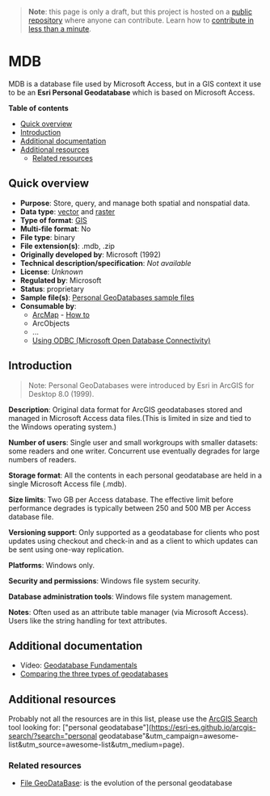 > **Note**: this page is only a draft, but this project is hosted on a [public repository](https://github.com/hhkaos/awesome-arcgis) where anyone can contribute. Learn how to [contribute in less than a minute](https://github.com/hhkaos/awesome-arcgis/blob/master/CONTRIBUTING.md#contributions).

# MDB

MDB is a database file used by Microsoft Access, but in a GIS context it use to be an **Esri Personal Geodatabase** which is based on Microsoft Access.

<!-- START doctoc generated TOC please keep comment here to allow auto update -->
<!-- DON'T EDIT THIS SECTION, INSTEAD RE-RUN doctoc TO UPDATE -->
**Table of contents**

- [Quick overview](#quick-overview)
- [Introduction](#introduction)
- [Additional documentation](#additional-documentation)
- [Additional resources](#additional-resources)
  - [Related resources](#related-resources)

<!-- END doctoc generated TOC please keep comment here to allow auto update -->

## Quick overview

* **Purpose**: Store, query, and manage both spatial and nonspatial data.
* **Data type**: [vector](../../../data-types/vector/README.md) and [raster](../../../data-types/raster/README.md)
* **Type of format**: [GIS](../../../data-types/vector/gis/README.md)
* **Multi-file format**: No
* **File type**: binary
* **File extension(s)**: .mdb, .zip
* **Originally developed by**: Microsoft (1992)
* **Technical description/specification**: *Not available*
* **License**: *Unknown*
* **Regulated by**: Microsoft
* **Status**: proprietary
* **Sample file(s)**: [Personal GeoDatabases sample files](https://www.state.nj.us/transportation/refdata/countysidewalks/downloads.shtm)
* **Consumable by**:
    * [ArcMap](../../../../products/arcgis-desktop/arcmap-arccatalog/README.md) - [How to](http://desktop.arcgis.com/en/arcmap/latest/manage-data/using-arccatalog/connect-to-file-or-personal-geodatabase.htm)
    * ArcObjects
    * ...
    * [Using ODBC (Microsoft Open Database Connectivity)](https://docs.microsoft.com/en-us/sql/odbc/microsoft-open-database-connectivity-odbc?view=sql-server-2017)

## Introduction

> Note: Personal GeoDatabases were introduced by Esri in ArcGIS for Desktop 8.0 (1999).

**Description**: Original data format for ArcGIS geodatabases stored and managed in Microsoft Access data files.(This is limited in size and tied to the Windows operating system.)

**Number of users**: Single user and small workgroups with smaller datasets: some readers and one writer. Concurrent use eventually degrades for large numbers of readers.

**Storage format**: All the contents in each personal geodatabase are held in a single Microsoft Access file (.mdb).

**Size limits**: Two GB per Access database. The effective limit before performance degrades is typically between 250 and 500 MB per Access database file.

**Versioning support**: Only supported as a geodatabase for clients who post updates using checkout and check-in and as a client to which updates can be sent using one-way replication.

**Platforms**: Windows only.

**Security and permissions**: Windows file system security.

**Database administration tools**: Windows file system management.

**Notes**: Often used as an attribute table manager (via Microsoft Access). Users like the string handling for text attributes.

## Additional documentation

* Vídeo: [Geodatabase Fundamentals](https://www.youtube.com/watch?v=ocSd7NxPvBg)
* [Comparing the three types of geodatabases](http://desktop.arcgis.com/en/arcmap/latest/manage-data/geodatabases/types-of-geodatabases.htm)

## Additional resources

Probably not all the resources are in this list, please use the [ArcGIS Search](https://esri-es.github.io/arcgis-search/) tool looking for: ["personal geodatabase"](https://esri-es.github.io/arcgis-search/?search="personal geodatabase"&utm_campaign=awesome-list&utm_source=awesome-list&utm_medium=page).

### Related resources

* [File GeoDataBase](../gdb/README.md): is the evolution of the personal geodatabase
